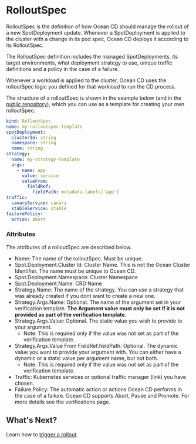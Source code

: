 # RolloutSpec

RolloutSpec is the definition of how Ocean CD should manage the rollout of a new SpotDeployment update.
Whenever a SpotDeployment is applied to the cluster with a change in its pod spec, Ocean CD deploys it according to its RolloutSpec.

The RolloutSpec definition includes the managed SpotDeployments, its target environments, what deployment strategy to use, unique traffic definitions and a policy in the case of a failure.

Whenever a workload is applied to the cluster, Ocean CD uses the rolloutSpec logic you defined for that workload to run the CD process.

The structure of a rolloutSpec is shown in the example below (and in the [public repository](https://github.com/spotinst/spot-oceancd-releases/tree/main/Quick%20Start%20%26%20Examples)), which you can use as a template for creating your own rolloutSpec:

```yaml
kind: RolloutSpec
name: my-rolloutspec-template
spotDeployment:
  clusterId: string
  namespace: string
  name: string
strategy:
  name: my-strategy-template
  args:
    - name: app
      value: service
      valueFrom:
        fieldRef:
          fieldPath: metadata.labels['app']
traffic:
  canaryService: canary
  stableService: stable
failurePolicy:
  action: abort
```

### Attributes

The attributes of a rolloutSpec are described below.

- Name: The name of the rolloutSpec. Must be unique.
- Spot.Deployment.Cluster Id: Cluster Name. This is not the Ocean Cluster Identifier. The name must be unique to Ocean CD.
- Spot.Deployment.Namespace: Cluster Namespace
- Spot.Deployment.Name: CRD Name
- Strategy.Name: The name of the strategy. You can use a strategy that was already created if you dont want to create a new one.
- Strategy.Args.Name: Optional. The name of the argument set in your verification template. **The Argument value must only be set if it is not provided as part of the verification template**.
- Strategy.Args.Value: Optional. The static value you wish to provide to your argument.
  - Note: This is required only if the value was not set as part of the verification template.
- Strategy.Args.Value From FieldRef.fieldPath: Optional. The dynamic value you want to provide your argument with. You can either have a dynamic or a static value per argument name, but not both.
  - Note: This is required only if the value was not set as part of the verification template.
- Traffic: Kubernetes services or optional traffic manager (link) you have chosen.
- Failure.Policy: The automatic action or actions Ocean CD performs in the case of a failure. Ocean CD supports Abort, Pause and Promote. For more details see the verifications page.

## What's Next?

Learn how to [trigger a rollout](ocean-cd/getting-started/trigger-rollout).
